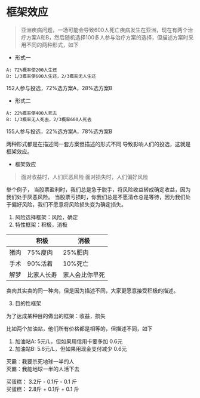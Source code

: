 # 框架效应

> 亚洲疾病问题，一场可能会导致600人死亡疾病发生在亚洲，现在有两个治疗方案A和B，然后随机选择100多人参与治疗方案的选择，但描述方案时采用不同的两种形式，如下

- 形式一

```
A: 72%概率使200人生还
B: 1/3概率使600人生还，2/3概率无人生还
```

152人参与投选，72%选方案A，28%选方案B

- 形式二

```
A: 22%概率使400人死去
B: 1/3概率无人死去，2/3概率600人死去
```

155人参与投选，22%选方案A，78%选方案B

两种形式都是在描述同一套方案但描述的形式不同
导致影响人们的投选，这就是框架效应。

- 框架效应

> 面对收益时，人们厌恶风险
> 面对损失时，人们偏好风险

举个例子，
当股票盈利时，我们总是急于脱手，将风险收益转成确定收益，因为我们处于厌恶风险。
当股票亏损时，你我们总是不愿清仓总是等待，因为我们处于偏好风险，我们不愿意将风险损失变为确定损失。

1. 风险选择框架：风险，确定
2. 特性框架：积极，消极


|       | 积极    | 消极    |
| ----- | ------- | -------|
| 猪肉 | 75%廋肉 | 25%肥肉 |   
| 手术 | 90%活着 | 10%死亡 |
| 解梦 | 比家人长寿 |家人会比你早死|


卖肉其实卖的同一种肉，但是因为描述不同，大家更愿意接受积极的描述。

3. 目的性框架

为了达成某种目的做出的框架：收益，损失

比如两个加油站，他们所有价格都是相等的，但描述不同，如下

1. 加油站A: 5元/L，但如果用信用卡要多加 0.6元  
2. 加油站B: 5.6元/L，但如果用现金支付减少 0.6元

灭霸：我要杀死地球一半的人   
灭霸：我能地球一半的人活下去   

买蛋糕： 3.2斤 - 0.1斤 - 0.1 斤   
买蛋糕： 2.8斤 + 0.1斤 + 0.1 斤   

